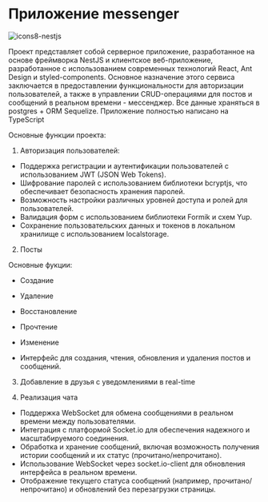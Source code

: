 # Приложение messenger

![icons8-nestjs](https://github.com/Doonu/messenger_app/assets/123429108/6bb51f10-87b4-43d7-9436-497ae7481156)

Проект представляет собой серверное приложение, разработанное на основе фреймворка NestJS и клиентское веб-приложение, разработанное с использованием современных технологий React, Ant Design и styled-components. 
Основное назначение этого сервиса заключается в предоставлении функциональности для авторизации пользователей, а также в управлении CRUD-операциями для постов и сообщений в реальном времени - мессенджер. 
Все данные храняться в postgres + ORM Sequelize. Приложение полностью написано на TypeScript

Основные функции проекта:
1) Авторизация пользователей:

- Поддержка регистрации и аутентификации пользователей с использованием JWT (JSON Web Tokens).
- Шифрование паролей с использованием библиотеки bcryptjs, что обеспечивает безопасность хранения паролей.
- Возможность настройки различных уровней доступа и ролей для пользователей.
- Валидация форм с использованием библиотеки Formik и схем Yup.
- Сохранение пользовательских данных и токенов в локальном хранилище с использованием localstorage.

2) Посты

Основные фукции:
- Создание
- Удаление
- Восстановление
- Прочтение
- Изменение

- Интерфейс для создания, чтения, обновления и удаления постов и сообщений.

3) Добавление в друзья с уведомлениями в real-time

4) Реализация чата
- Поддержка WebSocket для обмена сообщениями в реальном времени между пользователями.
- Интеграция с платформой Socket.io для обеспечения надежного и масштабируемого соединения.
- Обработка и хранение сообщений, включая возможность получения истории сообщений и их статус (прочитано/непрочитано).
- Использование WebSocket через socket.io-client для обновления интерфейса в реальном времени.
- Отображение текущего статуса сообщений (например, прочитано/непрочитано) и обновлений без перезагрузки страницы.
